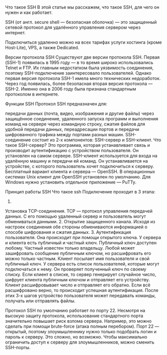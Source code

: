 Что такое SSH
В этой статье мы расскажем, что такое SSH, для чего он нужен и как работает.

SSH (от англ. secure shell ― безопасная оболочка) ― это защищенный сетевой протокол для удалённого управления сервером через интернет.

Подключиться удаленно можно на всех тарифах услуги хостинга (кроме Host-Lite), VPS, а также Dedicated.

Версии протокола SSH
Существуют две версии протокола SSH. Первая (SSH-1) появилась в 1995 году — в то время широко использовались Telnet и FTP. Их главным недостатком была уязвимость соединения, поэтому SSH-подключение заинтересовало пользователей. Однако первая версия протокола SSH-1 имела много технических недоработок. Через год появилась, более безопасная вторая версия протокола — SSH-2. Именно она в 2006 году была признана стандартным протоколом в интернете.

Функции SSH
Протокол SSH предназначен для:

передачи данных (почта, видео, изображения и другие файлы) через защищённое соединение,
удаленного запуска программ и выполнения команд на сервере через командную строку,
сжатия файлов для удобной передачи данных,
переадресации портов и передачи шифрованного трафика между портами разных машин.
SSH-соединение состоит из 2-х компонентов: SSH-сервер и SSH-клиент. Что такое SSH-сервер? Это программа, которая устанавливает связь и производит аутентификацию с устройством пользователя. Он установлен на самом сервере. SSH-клиент используется для входа на удалённую машину и передачи ей команд. Он устанавливается на устройстве, с которого пользователь хочет подключиться к серверу. Бесплатный вариант клиента и сервера — OpenSSH. В операционных системах Unix клиент для OpenSSH установлен по умолчанию. Для Windows нужно установить отдельное приложение — PuTTy.

Принцип работы SSH
Что такое ssh
Подключение проходит в 3 этапа:

1.
Установка TCP-соединения. TCP — протокол управления передачей данных. С его помощью удаленный сервер и пользователь могут обмениваться данными.
2.
Открытие защищенного канала. Исходя из настроек соединения обе стороны обмениваются информацией о способе шифрования и сжатия данных.
3.
Аутентификация пользователя. Она происходит при помощи открытого ключа. У сервера и клиента есть публичный и частный ключ. Публичный ключ доступен любому. Частный известен только владельцу. Любой может зашифровать сообщение публичным ключом, но расшифровать его можно только частным. Клиент посылает имя пользователя и свой публичный ключ. У сервера есть список пользователей, которые могут подключаться к нему. Он проверяет полученный ключ по своему списку. Если клиент в списке, то сервер генерирует случайное число, шифрует клиента публичным ключом и отправляет его устройству. Клиент расшифровывает число и отправляет его обратно. Если всё расшифровано верно, то происходит успешная аутентификация.
После этих 3-х шагов устройство пользователя может передавать команды, получать или отправлять файлы.

Протокол SSH по умолчанию работает по порту 22. Несмотря на высокую защиту протокола, использование стандартного порта значительно повышает риск взлома сервера. Например, это можно сделать при помощи brute-force (атака полным перебором). Порт 22 — открытый, поэтому злоумышленнику нужно только подобрать логин и пароль к серверу. Это сложно, но возможно. Чтобы максимально ограничить доступ к серверу для злоумышленников, можно сменить SSH-порты.
